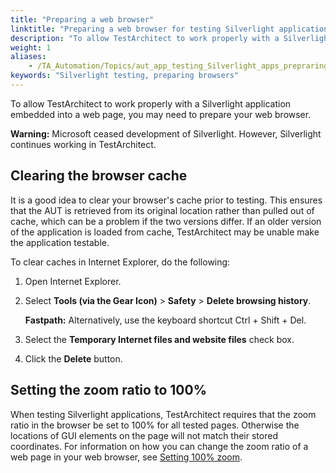 ```yaml
--- 
title: "Preparing a web browser"
linktitle: "Preparing a web browser for testing Silverlight applications"
description: "To allow TestArchitect to work properly with a Silverlight application embedded into a web page, you may need to prepare your web browser."
weight: 1
aliases: 
    - /TA_Automation/Topics/aut_app_testing_Silverlight_apps_prepraring_browser.html
keywords: "Silverlight testing, preparing browsers"
---
```


To allow TestArchitect to work properly with a Silverlight application embedded into a web page, you may need to prepare your web browser.

**Warning:** Microsoft ceased development of Silverlight. However, Silverlight continues working in TestArchitect.

## Clearing the browser cache

It is a good idea to clear your browser's cache prior to testing. This ensures that the AUT is retrieved from its original location rather than pulled out of cache, which can be a problem if the two versions differ. If an older version of the application is loaded from cache, TestArchitect may be unable make the application testable.

To clear caches in Internet Explorer, do the following:

1.  Open Internet Explorer.
2.  Select **Tools \(via the Gear Icon\)** \> **Safety** \> **Delete browsing history**.

    **Fastpath:** Alternatively, use the keyboard shortcut Ctrl + Shift + Del.

3.  Select the **Temporary Internet files and website files** check box.
4.  Click the **Delete** button.

## Setting the zoom ratio to 100%

When testing Silverlight applications, TestArchitect requires that the zoom ratio in the browser be set to 100% for all tested pages. Otherwise the locations of GUI elements on the page will not match their stored coordinates. For information on how you can change the zoom ratio of a web page in your web browser, see [Setting 100% zoom](/TA_Automation/Topics/aut_app_testing_setting_zoom_IE.html).




